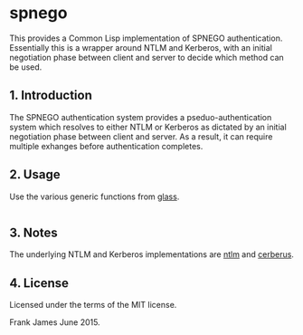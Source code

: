 # spnego
This provides a Common Lisp implementation of SPNEGO authentication. Essentially this is a wrapper around NTLM and Kerberos,
with an initial negotiation phase between client and server to decide which method can be used. 

## 1. Introduction
The SPNEGO authentication system provides a pseduo-authentication system which resolves to either NTLM or Kerberos as 
dictated by an initial negotiation phase between client and server. As a result, it can require multiple exhanges 
before authentication completes.

## 2. Usage
Use the various generic functions from [glass](https://github.com/fjames86/glass).

```

```

## 3. Notes
The underlying NTLM and Kerberos implementations are [ntlm](https://github.com/fjames86/ntlm) and [cerberus](https://github.com/fjames86/cerberus).

## 4. License
Licensed under the terms of the MIT license.

Frank James 
June 2015.


